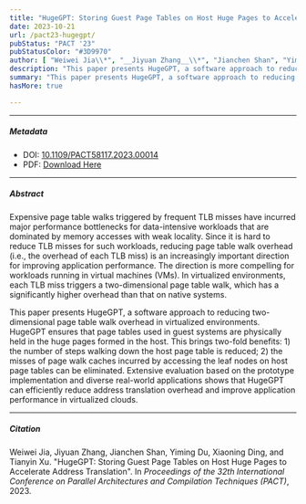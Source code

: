 ```yaml
---
title: "HugeGPT: Storing Guest Page Tables on Host Huge Pages to Accelerate Address Translation" 
date: 2023-10-21
url: /pact23-hugegpt/
pubStatus: "PACT '23"
pubStatusColor: "#3D9970"
author: [ "Weiwei Jia\\*", "__Jiyuan Zhang__\\*", "Jianchen Shan", "Yiming Du", "Xiaoning Ding", "Tianyin Xu (\\* co-first)" ]
description: "This paper presents HugeGPT, a software approach to reducing two-dimensional page table walk overhead in virtualized environments. HugeGPT ensures that page tables used in guest systems are physically held in the huge pages formed in the host. HugeGPT can efficiently reduce address translation overhead and improve application performance in virtualized clouds."
summary: "This paper presents HugeGPT, a software approach to reducing two-dimensional page table walk overhead in virtualized environments. HugeGPT ensures that page tables used in guest systems are physically held in the huge pages formed in the host. HugeGPT can efficiently reduce address translation overhead and improve application performance in virtualized clouds."
hasMore: true

---
```


---

##### Metadata

- DOI: [10.1109/PACT58117.2023.00014](https://doi.org/10.1109/PACT58117.2023.00014)
- PDF: [Download Here](/papers/pact23-hugegpt.pdf)

---

##### Abstract

Expensive page table walks triggered by frequent TLB misses have incurred major performance bottlenecks for data-intensive workloads that are dominated by memory accesses with weak locality. Since it is hard to reduce TLB misses for such workloads, reducing page table walk overhead (i.e., the overhead of each TLB miss) is an increasingly important direction for improving application performance. The direction is more compelling for workloads running in virtual machines (VMs). In virtualized environments, each TLB miss triggers a two-dimensional page table walk, which has a significantly higher overhead than that on native systems.

This paper presents HugeGPT, a software approach to reducing two-dimensional page table walk overhead in virtualized environments. HugeGPT ensures that page tables used in guest systems are physically held in the huge pages formed in the host. This brings two-fold benefits: 1) the number of steps walking down the host page table is reduced; 2) the misses of page walk caches incurred by accessing the leaf nodes on host page tables can be eliminated. Extensive evaluation based on the prototype implementation and diverse real-world applications shows that HugeGPT can efficiently reduce address translation overhead and improve application performance in virtualized clouds.

---

##### Citation

Weiwei Jia, Jiyuan Zhang, Jianchen Shan, Yiming Du, Xiaoning Ding, and Tianyin Xu. "HugeGPT: Storing Guest Page Tables on Host Huge Pages to Accelerate Address Translation". In _Proceedings of the 32th International Conference on Parallel Architectures and Compilation Techniques (PACT)_, 2023.

